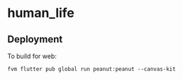 # human_life


## Deployment

To build for web:

```
fvm flutter pub global run peanut:peanut --canvas-kit
```

